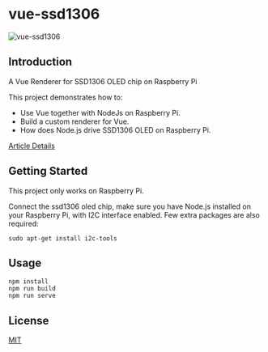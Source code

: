 # vue-ssd1306

![vue-ssd1306](https://s3.ax1x.com/2020/12/05/DL04dH.jpg)

## Introduction

A Vue Renderer for SSD1306 OLED chip on Raspberry Pi

This project demonstrates how to:

- Use Vue together with NodeJs on Raspberry Pi.
- Build a custom renderer for Vue.
- How does Node.js drive SSD1306 OLED on Raspberry Pi.

[Article Details](./Article.md)

## Getting Started

This project only works on Raspberry Pi.

Connect the ssd1306 oled chip, make sure you have Node.js installed on your Raspberry Pi, with I2C interface enabled. Few extra packages are also required:

```shell
sudo apt-get install i2c-tools
```

## Usage

```shell
npm install
npm run build
npm run serve
```

## License

[MIT](./LICENSE)
